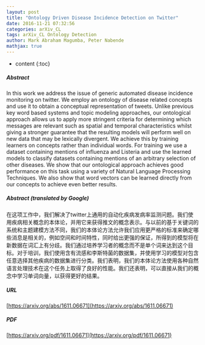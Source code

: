 ```yaml
---
layout: post
title: "Ontology Driven Disease Incidence Detection on Twitter"
date: 2016-11-21 07:32:56
categories: arXiv_CL
tags: arXiv_CL Ontology Detection
author: Mark Abraham Magumba, Peter Nabende
mathjax: true
---
```


* content
{:toc}

##### Abstract
In this work we address the issue of generic automated disease incidence monitoring on twitter. We employ an ontology of disease related concepts and use it to obtain a conceptual representation of tweets. Unlike previous key word based systems and topic modeling approaches, our ontological approach allows us to apply more stringent criteria for determining which messages are relevant such as spatial and temporal characteristics whilst giving a stronger guarantee that the resulting models will perform well on new data that may be lexically divergent. We achieve this by training learners on concepts rather than individual words. For training we use a dataset containing mentions of influenza and Listeria and use the learned models to classify datasets containing mentions of an arbitrary selection of other diseases. We show that our ontological approach achieves good performance on this task using a variety of Natural Language Processing Techniques. We also show that word vectors can be learned directly from our concepts to achieve even better results.

##### Abstract (translated by Google)
在这项工作中，我们解决了twitter上通用的自动化疾病发病率监测问题。我们使用疾病相关概念的本体论，并用它来获得推文的概念表示。与以前的基于关键词的系统和主题建模方法不同，我们的本体论方法允许我们应用更严格的标准来确定哪些消息是相关的，例如空间和时间特性，同时给出更强的保证，所得到的模型将在新数据在词汇上有分歧。我们通过培养学习者的概念而不是单个词来达到这个目标。对于培训，我们使用含有流感和李斯特菌的数据集，并使用学习的模型对包含任意选择其他疾病的数据集进行分类。我们表明，我们的本体论方法使用各种自然语言处理技术在这个任务上取得了良好的性能。我们还表明，可以直接从我们的概念中学习单词向量，以获得更好的结果。

##### URL
[https://arxiv.org/abs/1611.06671](https://arxiv.org/abs/1611.06671)

##### PDF
[https://arxiv.org/pdf/1611.06671](https://arxiv.org/pdf/1611.06671)

